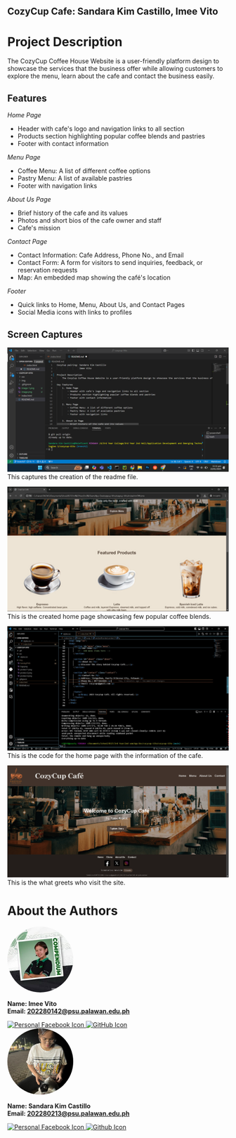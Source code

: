 ## CozyCup Cafe: Sandara Kim Castillo, Imee Vito

# Project Description
The CozyCup Coffee House Website is a user-friendly platform design to showcase the services that the business offer while allowing customers to explore the menu, learn about the cafe and contact the business easily.

## Features

*Home Page*
+ Header with cafe's logo and navigation links to all section
+ Products section highlighting popular coffee blends and pastries
+ Footer with contact information
    
*Menu Page*
+ Coffee Menu: A list of different coffee options
+ Pastry Menu: A list of available pastries
+ Footer with navigation links
    
*About Us Page*
+ Brief history of the cafe and its values
+ Photos and short bios of the cafe owner and staff
+ Cafe's mission
    
*Contact Page*
+ Contact Information: Cafe Address, Phone No., and Email
+ Contact Form: A form for visitors to send inquiries, feedback, or reservation requests
+ Map: An embedded map showing the café's location

*Footer*
+ Quick links to Home, Menu, About Us, and Contact Pages
+ Social Media icons with links to profiles

## Screen Captures
![alt text](img1.png)
    This captures the creation of the readme file.
    <BR>

![alt text](download.jpeg)
    This is the created home page showcasing few popular coffee blends.
    <BR>

![alt text](<download (1).jpeg>)
    This is the code for the home page with the information of the cafe.

![alt text](landing.PNG)
    This is the what greets who visit the site.

# About the Authors
<img src="/V.jpg" width="150" style="border-radius: 50%;">

**Name: Imee Vito** <br>
**Email: 202280142@psu.palawan.edu.ph**

<a href="https://facebook.com/imee.vito.2024" target="_blank">
    <img src="https://github.com/gauravghongde/social-icons/blob/master/PNG/Color/Facebook.png" width="30" alt="Personal Facebook Icon">
</a>
<a href="https://github.com/PastTimer" target="_blank">
    <img src="https://github.com/gauravghongde/social-icons/blob/master/PNG/Color/Github.png" width="30" alt="GitHub Icon">
</a><br>

<img src="/C.jpg" width="150" style="border-radius: 50%;">

**Name: Sandara Kim Castillo** <br>
**Email: 202280213@psu.palawan.edu.ph**

<a href="https://facebook.com/sandara.castillo.739" target="_blank">
    <img src="https://github.com/gauravghongde/social-icons/blob/master/PNG/Color/Facebook.png" width="30" alt="Personal Facebook Icon">
</a>

<a href="https://github.com/Ms-Castle" target="_blank">
    <img src="https://github.com/gauravghongde/social-icons/blob/master/PNG/Color/Github.png" width="30" alt="Github Icon">
</a>
